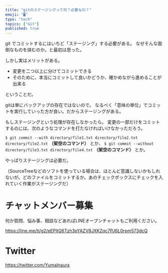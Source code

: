 ```yaml
---
title: "gitのステージングって何？必要なの？"
emoji: "🖥"
type: "tech"
topics: ["Git"]
published: true
---
```


git でコミットするにはいちど「ステージング」する必要がある。
なぜそんな面倒なものを挟むのか。と最初は思った。

しかし実はメリットがある。

- 変更を二つ以上に分けてコミットできる
- そのために、本当にコミットして良いかどうか、確かめながら進めることが出来る

ということだ。

gitは単にバックアップの存在ではないので。
なるべく「意味の単位」でコミットを実行していった方が良い。だからステージングがある。

もしステージングという処理が存在しなかったら。
変更の一部だけをコミットするのには、次のようなコマンドを打たなければいけなかっただろう。

`$ git commit --with directory/file1.txt directory/file2.txt directory/file2.txt` **（架空のコマンド）**
とか、
`$ git commit --without directory/file3.txt directory/file4.txt` **（架空のコマンド）**
とか。

やっぱりステージングは必要だ。

（SourceTreeなどのソフトを使っている場合は、ほとんど意識しないかもしれないが。どのファイルをコミットするか。あのチェックボックスにチェックを入れていく作業がステージングだ）








<!-- Update From Qiita API -->

# チャットメンバー募集


何か質問、悩み事、相談などあればLINEオープンチャットもご利用ください。

https://line.me/ti/g2/eEPltQ6Tzh3pYAZV8JXKZqc7PJ6L0rpm573dcQ





# Twitter


https://twitter.com/YumaInaura


<!-- Update From Qiita API -->


